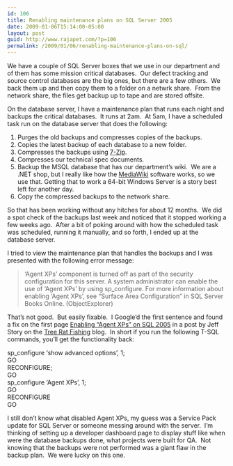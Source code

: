 ```yaml
---
id: 106
title: Renabling maintenance plans on SQL Server 2005
date: 2009-01-06T15:14:00-05:00
layout: post
guid: http://www.rajapet.com/?p=106
permalink: /2009/01/06/renabling-maintenance-plans-on-sql/
---
```

We have a couple of SQL Server boxes that we use in our department and of them has some mission critical databases.  Our defect tracking and source control databases are the big ones, but there are a few others.  We back them up and then copy them to a folder on a netwrk share.  From the network share, the files get backup up to tape and are stored offsite.

On the database server, I have a maintenance plan that runs each night and backups the critical databases.  It runs at 2am.  At 5am, I have a scheduled task run on the database server that does the following:

  1. Purges the old backups and compresses copies of the backups. 
  2. Copies the latest backup of each database to a new folder. 
  3. Compresses the backups using [7-Zip](http://www.7-zip.org/). 
  4. Compresses our technical spec documents. 
  5. Backup the MSQL database that has our department’s wiki.  We are a .NET shop, but I really like how the [MediaWiki](http://www.mediawiki.org/wiki/MediaWiki) software works, so we use that. Getting that to work a 64-bit Windows Server is a story best left for another day. 
  6. Copy the compressed backups to the network share. 

So that has been working without any hitches for about 12 months.  We did a spot check of the backups last week and noticed that it stopped working a few weeks ago.  After a bit of poking around with how the scheduled task was scheduled, running it manually, and so forth, I ended up at the database server.

I tried to view the maintenance plan that handles the backups and I was presented with the following error message:

> &#8216;Agent XPs&#8217; component is turned off as part of the security configuration for this server. A system administrator can enable the use of &#8216;Agent XPs&#8217; by using sp_configure. For more information about enabling &#8216;Agent XPs&#8217;, see &#8220;Surface Area Configuration&#8221; in SQL Server Books Online. (ObjectExplorer)

That’s not good.  But easily fixable.  I Google’d the first sentence and found a fix on the first page [Enabling &#8220;Agent XPs&#8221; on SQL 2005](http://www.treeratfishing.com/2008/01/15/enabling-agent-xps-on-sql-2005/) in a post by Jeff Story on the [Tree Rat Fishing](http://www.treeratfishing.com/ "Tree Rat Fishing: Windows Administration and Development. It’s all about the tools and code.") blog.  In short if you run the following T-SQL commands, you’ll get the functionality back:

sp_configure &#8216;show advanced options&#8217;, 1;  
GO  
RECONFIGURE;  
GO  
sp_configure &#8216;Agent XPs&#8217;, 1;  
GO  
RECONFIGURE  
GO 

I still don’t know what disabled Agent XPs, my guess was a Service Pack update for SQL Server or someone messing around with the server.  I’m thinking of setting up a developer dashboard page to display stuff like when were the database backups done, what projects were built for QA.  Not knowing that the backups were not performed was a giant flaw in the backup plan.  We were lucky on this one.